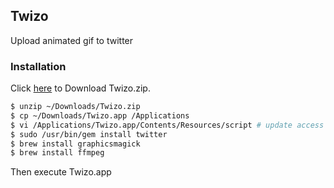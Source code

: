 ## Twizo

Upload animated gif to twitter

### Installation

Click [here](https://github.com/k0kubun/Twizo/blob/master/Twizo.zip?raw=true) to Download Twizo.zip.

```bash
$ unzip ~/Downloads/Twizo.zip
$ cp ~/Downloads/Twizo.app /Applications
$ vi /Applications/Twizo.app/Contents/Resources/script # update access token
$ sudo /usr/bin/gem install twitter
$ brew install graphicsmagick
$ brew install ffmpeg
```

Then execute Twizo.app

